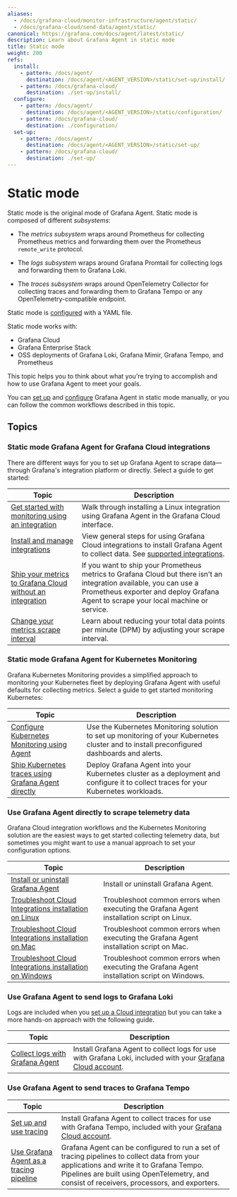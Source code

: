 ```yaml
---
aliases:
  - /docs/grafana-cloud/monitor-infrastructure/agent/static/
  - /docs/grafana-cloud/send-data/agent/static/
canonical: https://grafana.com/docs/agent/latest/static/
description: Learn about Grafana Agent in static mode
title: Static mode
weight: 200
refs:
  install:
    - pattern: /docs/agent/
      destination: /docs/agent/<AGENT_VERSION>/static/set-up/install/
    - pattern: /docs/grafana-cloud/
      destination: ./set-up/install/
  configure:
    - pattern: /docs/agent/
      destination: /docs/agent/<AGENT_VERSION>/static/configuration/
    - pattern: /docs/grafana-cloud/
      destination: ./configuration/
  set-up:
    - pattern: /docs/agent/
      destination: /docs/agent/<AGENT_VERSION>/static/set-up/
    - pattern: /docs/grafana-cloud/
      destination: ./set-up/
---
```


# Static mode

Static mode is the original mode of Grafana Agent.
Static mode is composed of different _subsystems_:

- The _metrics subsystem_ wraps around Prometheus for collecting Prometheus
  metrics and forwarding them over the Prometheus `remote_write` protocol.

- The _logs subsystem_ wraps around Grafana Promtail for collecting logs and
  forwarding them to Grafana Loki.

- The _traces subsystem_ wraps around OpenTelemetry Collector for collecting
  traces and forwarding them to Grafana Tempo or any OpenTelemetry-compatible
  endpoint.

Static mode is [configured](ref:configure) with a YAML file.

Static mode works with:

- Grafana Cloud
- Grafana Enterprise Stack
- OSS deployments of Grafana Loki, Grafana Mimir, Grafana Tempo, and Prometheus

This topic helps you to think about what you're trying to accomplish and how to
use Grafana Agent to meet your goals.

You can [set up](ref:set-up) and [configure](ref:configure) Grafana Agent in static mode manually, or
you can follow the common workflows described in this topic.

## Topics

### Static mode Grafana Agent for Grafana Cloud integrations

There are different ways for you to set up Grafana Agent to scrape
data&mdash;through Grafana's integration platform or directly. Select a guide
to get started:

| Topic                                                                                                                                   | Description                                                                                                                                                                                                 |
| --------------------------------------------------------------------------------------------------------------------------------------- | ----------------------------------------------------------------------------------------------------------------------------------------------------------------------------------------------------------- |
| [Get started with monitoring using an integration](/docs/grafana-cloud/data-configuration/get-started-integration/)                     | Walk through installing a Linux integration using Grafana Agent in the Grafana Cloud interface.                                                                                                             |
| [Install and manage integrations](/docs/grafana-cloud/data-configuration/integrations/install-and-manage-integrations/)                 | View general steps for using Grafana Cloud integrations to install Grafana Agent to collect data. See [supported integrations](/docs/grafana-cloud/data-configuration/integrations/integration-reference/). |
| [Ship your metrics to Grafana Cloud without an integration](/docs/grafana-cloud/data-configuration/metrics/agent-config-exporter/)      | If you want to ship your Prometheus metrics to Grafana Cloud but there isn’t an integration available, you can use a Prometheus exporter and deploy Grafana Agent to scrape your local machine or service.  |
| [Change your metrics scrape interval](/docs/grafana-cloud/billing-and-usage/control-prometheus-metrics-usage/changing-scrape-interval/) | Learn about reducing your total data points per minute (DPM) by adjusting your scrape interval.                                                                                                             |

### Static mode Grafana Agent for Kubernetes Monitoring

Grafana Kubernetes Monitoring provides a simplified approach to monitoring your Kubernetes fleet by deploying Grafana Agent with useful defaults for collecting metrics. Select a guide to get started monitoring Kubernetes:

| Topic                                                                                                                            | Description                                                                                                                                |
| -------------------------------------------------------------------------------------------------------------------------------- | ------------------------------------------------------------------------------------------------------------------------------------------ |
| [Configure Kubernetes Monitoring using Agent](/docs/grafana-cloud/kubernetes-monitoring/configuration/)                          | Use the Kubernetes Monitoring solution to set up monitoring of your Kubernetes cluster and to install preconfigured dashboards and alerts. |
| [Ship Kubernetes traces using Grafana Agent directly](/docs/grafana-cloud/kubernetes-monitoring/other-methods/k8s-agent-traces/) | Deploy Grafana Agent into your Kubernetes cluster as a deployment and configure it to collect traces for your Kubernetes workloads.        |

### Use Grafana Agent directly to scrape telemetry data

Grafana Cloud integration workflows and the Kubernetes Monitoring solution are the easiest ways to get started collecting telemetry data, but sometimes you might want to use a manual approach to set your configuration options.

| Topic                                                                                                                                               | Description                                                                                 |
| --------------------------------------------------------------------------------------------------------------------------------------------------- | ------------------------------------------------------------------------------------------- |
| [Install or uninstall Grafana Agent](ref:install)                                                                                                   | Install or uninstall Grafana Agent.                                                         |
| [Troubleshoot Cloud Integrations installation on Linux](/docs/grafana-cloud/monitor-infrastructure/integrations/install-troubleshoot-linux/)        | Troubleshoot common errors when executing the Grafana Agent installation script on Linux.   |
| [Troubleshoot Cloud Integrations installation on Mac](/docs/grafana-cloud/monitor-infrastructure/integrations/install-troubleshoot-mac/)            | Troubleshoot common errors when executing the Grafana Agent installation script on Mac.     |
| [Troubleshoot Cloud Integrations installation on Windows](/docs/grafana-cloud/monitor-infrastructure/integrations/install-troubleshooting-windows/) | Troubleshoot common errors when executing the Grafana Agent installation script on Windows. |

### Use Grafana Agent to send logs to Grafana Loki

Logs are included when you [set up a Cloud integration](/docs/grafana-cloud/data-configuration/integrations/install-and-manage-integrations) but you can take a more hands-on approach with the following guide.

| Topic                                                                                                   | Description                                                                                                                                                        |
| ------------------------------------------------------------------------------------------------------- | ------------------------------------------------------------------------------------------------------------------------------------------------------------------ |
| [Collect logs with Grafana Agent](/docs/grafana-cloud/data-configuration/logs/collect-logs-with-agent/) | Install Grafana Agent to collect logs for use with Grafana Loki, included with your [Grafana Cloud account](/docs/grafana-cloud/account-management/cloud-portal/). |

### Use Grafana Agent to send traces to Grafana Tempo

| Topic                                                                                         | Description                                                                                                                                                                                                                           |
| --------------------------------------------------------------------------------------------- | ------------------------------------------------------------------------------------------------------------------------------------------------------------------------------------------------------------------------------------- |
| [Set up and use tracing](/docs/grafana-cloud/data-configuration/traces/set-up-and-use-tempo/) | Install Grafana Agent to collect traces for use with Grafana Tempo, included with your [Grafana Cloud account](/docs/grafana-cloud/account-management/cloud-portal/).                                                                 |
| [Use Grafana Agent as a tracing pipeline](/docs/tempo/latest/configuration/grafana-agent/)    | Grafana Agent can be configured to run a set of tracing pipelines to collect data from your applications and write it to Grafana Tempo. Pipelines are built using OpenTelemetry, and consist of receivers, processors, and exporters. |
